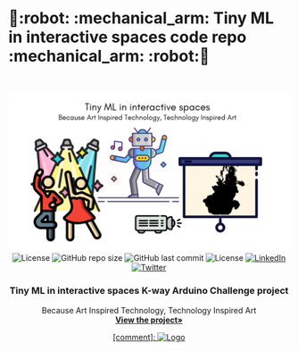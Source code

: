 <!--#     The TensorFlow Microcontroller Challenge    -->
   <h1>🤖:robot: :mechanical_arm: Tiny ML in interactive spaces code repo :mechanical_arm: :robot:🤖</h1>

<!-- PROJECT LOGO -->
<br />
<p align="center">
  <a href="https://projecthub.arduino.cc/projects/">
    <img src="assets/intro.png" alt="Logo" width="720">
  </a>
  <br />

  <img src="https://img.shields.io/github/languages/top/fullmakeralchemist/tinyml-mapping-backlight?style=for-the-badge" alt="License" height="25">
  <img src="https://img.shields.io/github/repo-size/fullmakeralchemist/tinyml-mapping-backlight?style=for-the-badge" alt="GitHub repo size" height="25">
  <img src="https://img.shields.io/github/last-commit/fullmakeralchemist/tinyml-mapping-backlight?style=for-the-badge" alt="GitHub last commit" height="25">
  <img src="https://img.shields.io/github/license/fullmakeralchemist/tinyml-mapping-backlight?style=for-the-badge" alt="License" height="25">

  <a href="https://www.linkedin.com/in/fullmakeralchemist/">
    <img src="https://img.shields.io/badge/-LinkedIn-black.svg?style=for-the-badge&logo=linkedin&colorB=555" alt="LinkedIn" height="25">
  </a>
  <a href="https://projecthub.arduino.cc/projects/">
    <img src="https://img.shields.io/badge/Arduino-Arduino%20Project%20Hub-blue" alt="Twitter" height="25">
  </a>
   <h3 align="center">Tiny ML in interactive spaces K-way Arduino Challenge project</h3>
  <p align="center">
    Because Art Inspired Technology, Technology Inspired Art
    <br />
    <a href="https://projecthub.arduino.cc/projects/"><strong>View the project»</strong></a>
    <br />
  </p>
  <p align="center">
  <a href="https://projecthub.arduino.cc/projects/">
    [comment]: <img src="assets/TFChallengeWinners.png" alt="Logo" width="720">
  </a>
  </p>
  <br />
</p>
<br />